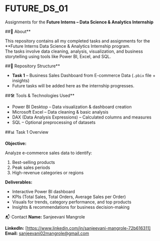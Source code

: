 # FUTURE_DS_01  
Assignments for the **Future Interns – Data Science & Analytics Internship**

##📌 About**

This repository contains all my completed tasks and assignments for the **Future Interns Data Science & Analytics Internship program.  
The tasks involve data cleaning, analysis, visualization, and business storytelling using tools like Power BI, Excel, and SQL.

##📂 Repository Structure**

- **Task 1** – Business Sales Dashboard from E-commerce Data (`.pbix` file + insights)  
- Future tasks will be added here as the internship progresses.
  
##🛠 Tools & Technologies Used**
  
- Power BI Desktop – Data visualization & dashboard creation  
- Microsoft Excel – Data cleaning & basic analysis  
- DAX (Data Analysis Expressions) – Calculated columns and measures  
- SQL – Optional preprocessing of datasets
  
##📊 Task 1 Overview

**Objective:**

Analyze e-commerce sales data to identify:
1. Best-selling products
2. Peak sales periods
3. High-revenue categories or regions
   
**Deliverables:**  
- Interactive Power BI dashboard  
- KPIs (Total Sales, Total Orders, Average Sales per Order)  
- Visuals for trends, category performance, and top products  
- Insights & recommendations for business decision-making
  
 📬 Contact
**Name:** Sanjeevani Mangrole 

**LinkedIn:** [https://www.linkedin.com/in/sanjeevani-mangrole-72b616311]  
**Email:** sanjeevani02mangrole@gmail.com
